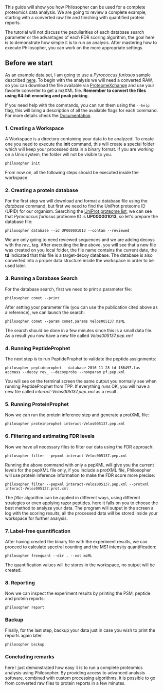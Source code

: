 This guide will show you how Philosopher can be used for a complete proteomics data analysis. We are going to review a complete example, starting with a converted raw file and finishing with quantified protein reports.

The tutorial will not discuss the peculiarities of each database search parameter or the advantages of each FDR scoring algorithm, the goal here is to demonstrate how simple it is to run an analysis. After mastering how to execute Philosopher, you can work on the more appropriate settings.


## Before we start

As an example data set, I am going to use a _Pyrococcus furiosus_ sample described [here](http://pubs.acs.org/doi/abs/10.1021/pr300055q). To begin with the analysis we will need a converted RAW, so you can download the file available via [ProteomeXchange](http://proteomecentral.proteomexchange.org/cgi/GetDataset?ID=PXD001077) and use your favorite converter to get a mzXML file. __Remember to convert the files using 64-bit encoding and peak picking__.

If you need help with the commands, you can run them using the `--help` flag, this will bring a description of all the available flags for each command. For more details check the [Documentation](documentation.md).


### 1. Creating a Workspace

A Workspace is a directory containing your data to be analyzed. To create one you need to execute the __init__ command, this will create a special folder which will keep your processed data in a binary format. If you are working on a Unix system, the folder will not be visible to you.

`philosopher init`

From now on, all the following steps should be executed inside the workspace.


### 2. Creating a protein database

For the first step we will download and format a database file using the _database_ command, but first we need to find the UniProt proteome ID (UPID) for our organism. Searching the [UniProt proteome list](http://www.uniprot.org/proteomes), we can see that _Pyrococcus furiosus_ proteome ID is **UP000001013**, so let's prepare the database file:

`philosopher database --id UP000001013 --contam --reviewed`

We are only going to need reviewed sequences and we are adding decoys with the _rev__ tag. After executing the line above, you will see that a new file was created on you local folder, the file name contains the current date, the **td** indicated that this file is a target-decoy database. The database is also converted into a proper data structure inside the workspace in order to be used later.


### 3. Running a Database Search

For the database search, first we need to print a parameter file:

`philosopher comet --print`

After setting your parameter file (you can use the publication cited above as a reference), we can launch the search:

`philosopher comet --param comet.params Velos005137.mzML`

The search should be done in a few minutes since this is a small data file. As a result you now have a new file called _Velos005137.pep.xml_


### 4. Running PeptideProphet

The next step is to run PeptideProphet to validate the peptide assignments:

`philosopher peptideprophet --database 2016-11-28-td-186497.fas --accmass --decoy rev_ --decoyprobs --nonparam pf.pep.xml`

You will see on the terminal screen the same output you normally see when running PeptideProphet from TPP. If everything runs OK, you will have a new file called _interact-Velos005137.pep.xml_ as a result.


### 5. Running ProteinProphet

Now we can run the protein inference step and generate a protXML file:

`philosopher proteinprophet interact-Velos005137.pep.xml`


### 6. Filtering and estimating FDR levels

Now we have all necessary files to filter our data using the FDR approach:

`philosopher filter --pepxml interact-Velos005137.pep.xml`

Running the above command with only a pepXML will give you the current levels for the pepXML file only, if you include a protXML file, Philosopher will use protein inference information to make the FDR score more precise:

`philosopher filter --pepxml interact-Velos005137.pep.xml --protxml interact-Velos005137.prot.xml`

The _filter_ algorithm can be applied in different ways, using different strategies or even applying razor peptides. here it falls on you to choose the best method to analyze your data. The program will output in the screen a log with the scoring results, all the processed data will be stored inside your workspace for further analysis.


### 7. Label-free quantification

After having created the binary file with the experiment results, we can proceed to calculate spectral counting and the MS1 intensity quantification:

`philosopher freequant --dir . --ext mzML`

The quantification values will be stores in the workspace, no output will be created.


### 8. Reporting

Now we can inspect the experiment results by printing the PSM, peptide and protein reports:

`philosopher report`


### Backup

Finally, for the last step, backup your data just in case you wish to print the reports again later.

`philosopher backup`


### Concluding remarks

here I just demonstrated how easy it is to run a complete proteomics analysis using Philosopher. By providing access to advanced analysis software, combined with custom processing algorithms, it is possible to go from converted raw files to protein reports in a few minutes.
